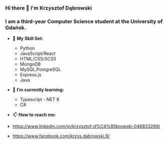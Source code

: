 ### Hi there 👋 I'm Krzysztof Dąbrowski 
### I am a third-year Computer Science student at the University of Gdańsk.


- 🔭 **My Skill Set:**
  - Python
  - JavaScript/React
  - HTML/CSS/SCSS
  - MongoDB
  - MySQL,PostgreSQL
  - Express.js
  - Java

- 🌱 **I’m currently learning:**
  - Typescript
  -.NET 8
  - C#
- 📫 **How to reach me:**
- https://www.linkedin.com/in/krzysztof-d%C4%85browski-046833269/
- https://www.facebook.com/krzys.dabrowski.9/
